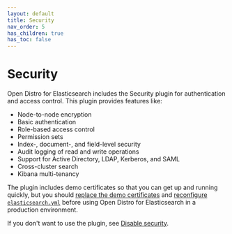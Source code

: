 ```yaml
---
layout: default
title: Security
nav_order: 5
has_children: true
has_toc: false
---
```


# Security

Open Distro for Elasticsearch includes the Security plugin for authentication and access control. This plugin provides features like:

- Node-to-node encryption
- Basic authentication
- Role-based access control
- Permission sets
- Index-, document-, and field-level security
- Audit logging of read and write operations
- Support for Active Directory, LDAP, Kerberos, and SAML
- Cross-cluster search
- Kibana multi-tenancy

The plugin includes demo certificates so that you can get up and running quickly, but you should [replace the demo certificates](../install/docker/#configure-elasticsearch) and [reconfigure `elasticsearch.yml`](tls-configuration) before using Open Distro for Elasticsearch in a production environment.

If you don't want to use the plugin, see [Disable security](disable).
